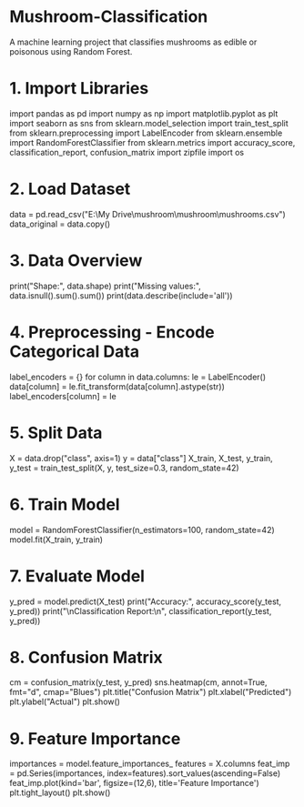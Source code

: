 # Mushroom-Classification
A machine learning project that classifies mushrooms as edible or poisonous using Random Forest.
# 1. Import Libraries
import pandas as pd
import numpy as np
import matplotlib.pyplot as plt
import seaborn as sns
from sklearn.model_selection import train_test_split
from sklearn.preprocessing import LabelEncoder
from sklearn.ensemble import RandomForestClassifier
from sklearn.metrics import accuracy_score, classification_report, confusion_matrix
import zipfile
import os

# 2. Load Dataset
data = pd.read_csv("E:\\My Drive\\mushroom\\mushroom\\mushrooms.csv")
data_original = data.copy()


# 3. Data Overview
print("Shape:", data.shape)
print("Missing values:", data.isnull().sum().sum())
print(data.describe(include='all'))

# 4. Preprocessing - Encode Categorical Data
label_encoders = {}
for column in data.columns:
    le = LabelEncoder()
    data[column] = le.fit_transform(data[column].astype(str))
    label_encoders[column] = le

# 5. Split Data
X = data.drop("class", axis=1)
y = data["class"]
X_train, X_test, y_train, y_test = train_test_split(X, y, test_size=0.3, random_state=42)

# 6. Train Model
model = RandomForestClassifier(n_estimators=100, random_state=42)
model.fit(X_train, y_train)

# 7. Evaluate Model
y_pred = model.predict(X_test)
print("Accuracy:", accuracy_score(y_test, y_pred))
print("\nClassification Report:\n", classification_report(y_test, y_pred))

# 8. Confusion Matrix
cm = confusion_matrix(y_test, y_pred)
sns.heatmap(cm, annot=True, fmt="d", cmap="Blues")
plt.title("Confusion Matrix")
plt.xlabel("Predicted")
plt.ylabel("Actual")
plt.show()

# 9. Feature Importance
importances = model.feature_importances_
features = X.columns
feat_imp = pd.Series(importances, index=features).sort_values(ascending=False)
feat_imp.plot(kind='bar', figsize=(12,6), title='Feature Importance')
plt.tight_layout()
plt.show()
